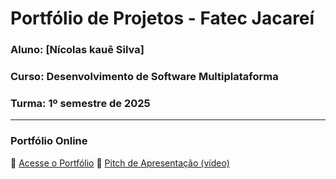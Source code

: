 
# Portfólio de Projetos - Fatec Jacareí
### Aluno: [Nícolas kauê Silva]
### Curso: Desenvolvimento de Software Multiplataforma
### Turma: 1º semestre de 2025
 
---

### Portfólio Online  
🔗 [Acesse o Portfólio](https://fatec-jacarei-dsm-portfolio.github.io/ra2581392513032/)
🎤 [Pitch de Apresentação (vídeo)](https://teams.microsoft.com/l/message/48:notes/1757731916920?context=%7B%22contextType%22%3A%22chat%22%2C%22oid%22%3A%228%3Aorgid%3Abdf067d0-522c-4287-9b6f-a965cbad697a%22%7D)
